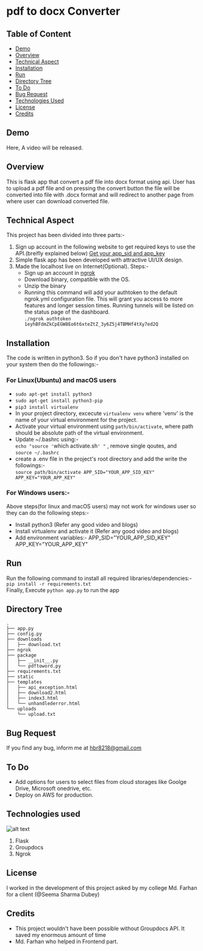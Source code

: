 # pdf to docx Converter

## Table of Content
  * [Demo](#demo)
  * [Overview](#overview)
  * [Technical Aspect](#technical-aspect)
  * [Installation](#installation)
  * [Run](#run)
  * [Directory Tree](#directory-tree)
  * [To Do](#to-do)
  * [Bug Request](#bug-request)
  * [Technologies Used](#technologies-used)
  * [License](#license)
  * [Credits](#credits)


## Demo
Here, A video will be released.

## Overview
This is flask app that convert a pdf file into docx format using api. User has to upload a pdf file and on pressing the convert button the file will be converted into file with .docx format and will redirect to another page from where user can download converted file.

## Technical Aspect
This project has been divided into three parts:-
  1. Sign up account in the following website to get required keys to use the API.(breifly explained below)
    [Get your app_sid and app_key]( https://dashboard.groupdocs.cloud )
  2. Simple flask app has been developed with attractive UI/UX design.
  3. Made the localhost live on Internet(Optional). Steps:-
      - Sign up an account in [ngrok](https://www.ngrok.com/)
      - Download binary, compatible with the OS.
      - Unzip the binary
      - Running this command will add your authtoken to the default ngrok.yml configuration file. This will grant you access to more features and longer session times.
        Running tunnels will be listed on the status page of the dashboard. </br>
        `./ngrok authtoken 1eyhBFdmZkCpEGW8Eo6t6xteZtZ_3y6Z5j4TBMHf4tXy7ed2Q`


## Installation
The code is written in python3. So if you don't have python3 installed on your system then do the followings:-

### For Linux(Ubuntu) and macOS users
- `sudo apt-get install python3`
- `sudo apt-get install python3-pip`
- `pip3 install virtualenv`
- In your project directory, excecute `virtualenv venv` where 'venv' is the name of your virtual environment for the project.
- Activate your virtual environment using `path/bin/activate`, where path should be absolute path of the virtual environment.
- Update ~/.bashrc using:- </br>
`echo "source '`which activate.sh`' "` , remove single qoutes, and </br>
`source ~/.bashrc`
- create a .env file in the project's root directory and add the write the followings:- <br>
  `
  source path/bin/activate
  APP_SID="YOUR_APP_SID_KEY"
  APP_KEY="YOUR_APP_KEY"
  `

### For Windows users:-
Above steps(for linux and macOS users) may not work for windows user so they can do the following steps:-
- Install python3 (Refer any good video and blogs)
- Install virtualenv and activate it (Refer any good video and blogs)
- Add environment variables:-
  APP_SID="YOUR_APP_SID_KEY"
  APP_KEY="YOUR_APP_KEY"


## Run
Run the following command to install all required libraries/dependencies:- </br>
`pip install -r requirements.txt` </br>
Finally, Execute `python app.py` to run the app

## Directory Tree
```
.
├── app.py
├── config.py
├── downloads
│   ├── download.txt
├── ngrok
├── package
│   ├── __init__.py
│   └── pdftoword.py
├── requirements.txt
├── static
├── templates
│   ├── api_exception.html
│   ├── download2.html
│   ├── index3.html
│   └── unhandlederror.html
└── uploads
    └── upload.txt
```

## Bug Request
If you find any bug, inform me at hbr8218@gmail.com

## To Do
- Add options for users to select files from cloud storages like Goolge Drive, Microsoft onedrive, etc.
- Deploy on AWS for production.

## Technologies used
![alt text](file:///home/hassan/Downloads/WhatsApp%20Image%202020-07-22%20at%2023.05.22.jpeg)
1. Flask
2. Groupdocs
3. Ngrok

## License
I worked in the development of this project asked by my college Md. Farhan for a client (@Seema Sharma Dubey)

## Credits
- This project wouldn't have been possible without Groupdocs API. It saved my enormous amount of time
- Md. Farhan who helped in Frontend part.

